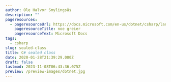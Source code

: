 ```yaml
---
author: Ole Halvor Smylingsås
description: ""
pageresources:
  - pageresourceUrl: https://docs.microsoft.com/en-us/dotnet/csharp/language-reference/keywords/sealed
    pageresourceTitle: noe greier
    pageresourceText: Microsoft Docs
tags:
  - csharp
slug: sealed-class
title: C# sealed class
date: 2020-01-28T21:39:29.000Z
draft: false
lastmod: 2023-11-08T06:43:36.075Z
preview: /preview-images/dotnet.jpg
---
```


<!--more-->
